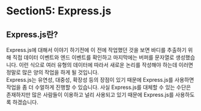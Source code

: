 # Section5: Express.js

## Express.js란?

Express.js에 대해서 이야기 하기전에 이 전에 작업했던 것을 보면 바디를 추출하기 위해 직접 데이터 이벤트와 엔드 이벤트를 확인하고 마지막에는 버퍼를 문자열로 생성했습니다. 이런 식으로 여러 유형의 데이터에 따라서 새로운 논리를 작성해야 하는데 이러면 정말로 많은 양의 작업을 하게 될 것입니다.  
Express.js는 유연성, 대중성, 확장성 등의 장점이 있기 때문에 Express.js를 사용하면 작업을 좀 더 수얼하게 진행할 수 있습니다. 사실 Express.js를 대체할 수 있는 수단은 존재하지만 많은 사람들이 이용하고 널리 사용되고 있기 때문에 Express.js를 사용하도록 하겠습니다.
